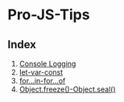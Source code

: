 # Pro-JS-Tips

## Index

1. [Console Logging](https://github.com/JangirSumit/Pro-JS-Tips/tree/master/Console%20Logging)
2. [let-var-const](https://github.com/JangirSumit/Pro-JS-Tips/tree/master/let-var-cont)
3. [for...in-for...of](https://github.com/JangirSumit/Pro-JS-Tips/tree/master/for...in-for...of)
4. [Object.freeze()-Object.seal()](https://github.com/JangirSumit/Pro-JS-Tips/tree/master/Object.freeze-Object.seal)
